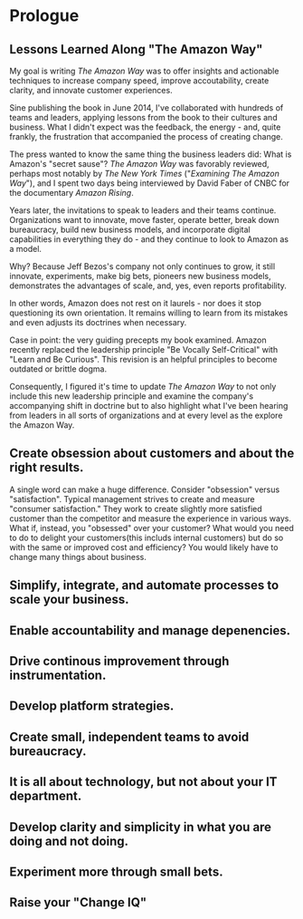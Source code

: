 # Prologue

## Lessons Learned Along "The Amazon Way"

My goal is writing *The Amazon Way* was to offer insights and actionable techniques to increase company speed, improve accoutability, create clarity, and innovate customer experiences.

Sine publishing the book in June 2014, I've collaborated with hundreds of teams and leaders, applying lessons from the book to their cultures and business. What I didn't expect was the feedback, the energy - and, quite frankly, the frustration that accompanied the process of creating change.

The press wanted to know the same thing the business leaders did: What is Amazon's "secret sause"? *The Amazon Way* was favorably reviewed, perhaps most notably by *The New York Times* ("*Examining The Amazon Way*"), and I spent two days being interviewed by David Faber of CNBC for the documentary *Amazon Rising*.

Years later, the invitations to speak to leaders and their teams continue. Organizations want to innovate, move faster, operate better, break down bureaucracy, build new business models, and incorporate digital capabilities in everything they do - and they continue to look to Amazon as a model.

Why? Because Jeff Bezos's company not only continues to grow, it still innovate, experiments, make big bets, pioneers new business models, demonstrates the advantages of scale, and, yes, even reports profitability.

In other words, Amazon does not rest on it laurels - nor does it stop questioning its own orientation. It remains willing to learn from its mistakes and even adjusts its doctrines when necessary.

Case in point: the very guiding precepts my book examined. Amazon recently replaced the leadership principle "Be Vocally Self-Critical" with "Learn and Be Curious". This revision is an helpful principles to become outdated or brittle dogma.

Consequently, I figured it's time to update *The Amazon Way* to not only include this new leadership principle and examine the company's accompanying shift in doctrine but to also highlight what I've been hearing from leaders in all sorts of organizations and at every level as the explore the Amazon Way.



## Create obsession about customers and about the right results.

A single word can make a huge difference. Consider "obsession" versus "satisfaction". Typical management strives to create and measure "consumer satisfaction." They work to create slightly more satisfied customer than the competitor and measure the experience in various ways. What if, instead, you "obsessed" over your customer? What would you need to do to delight your customers(this includs internal customers) but do so with the same or improved cost and efficiency? You would likely have to change many things about business.





## Simplify, integrate, and automate processes to scale your business.

## Enable accountability and manage depenencies.

## Drive continous improvement through instrumentation.

## Develop platform strategies.

## Create small, independent teams to avoid bureaucracy.

## It is all about technology, but not about your IT department.

## Develop clarity and simplicity in what you are doing and not doing.

## Experiment more through small bets.

## Raise your "Change IQ"



